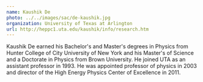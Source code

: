 ```yaml
---
name: Kaushik De
photo: ../../images/sac/de-kaushik.jpg
organization: University of Texas at Arlington
url: http://heppc1.uta.edu/kaushik/info/research.htm
---
```

Kaushik De earned his Bachelor's and Master's degrees in Physics from Hunter College of City University of New York and his Master's of Science and a Doctorate in Physics from Brown University. He joined UTA as an assistant professor in 1993. He was appointed professor of physics in 2003 and director of the High Energy Physics Center of Excellence in 2011.

